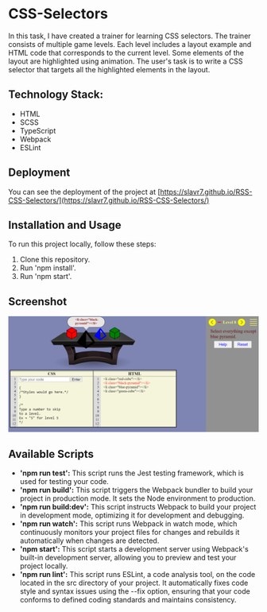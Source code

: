 # CSS-Selectors

In this task, I have created a trainer for learning CSS selectors.
The trainer consists of multiple game levels.
Each level includes a layout example and HTML code that corresponds to the current level.
Some elements of the layout are highlighted using animation.
The user's task is to write a CSS selector that targets all the highlighted elements in the layout.

## Technology Stack:

- HTML
- SCSS
- TypeScript
- Webpack
- ESLint

## Deployment

You can see the deployment of the project at [https://slavr7.github.io/RSS-CSS-Selectors/](https://slavr7.github.io/RSS-CSS-Selectors/)

## Installation and Usage

To run this project locally, follow these steps:

1. Clone this repository.
2. Run 'npm install'.
3. Run 'npm start'.

## Screenshot

![Screenshot 1](src/img/screenshot_1.png)

## Available Scripts

- **'npm run test':** This script runs the Jest testing framework, which is used for testing your code.
- **'npm run build':** This script triggers the Webpack bundler to build your project in production mode. It sets the Node environment to production.
- **'npm run build:dev':** This script instructs Webpack to build your project in development mode, optimizing it for development and debugging.
- **'npm run watch':** This script runs Webpack in watch mode, which continuously monitors your project files for changes and rebuilds it automatically when changes are detected.
- **'npm start':** This script starts a development server using Webpack's built-in development server, allowing you to preview and test your project locally.
- **'npm run lint':** This script runs ESLint, a code analysis tool, on the code located in the src directory of your project. It automatically fixes code style and syntax issues using the --fix option, ensuring that your code conforms to defined coding standards and maintains consistency.


